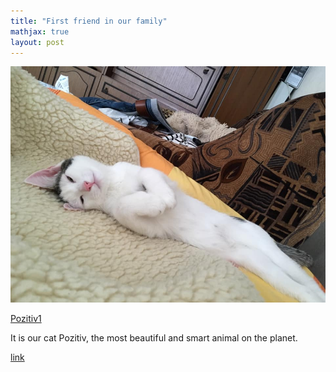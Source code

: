 ```yaml
---
title: "First friend in our family"
mathjax: true
layout: post
---
```

![Pozitiv](/assets/51044297_2023490744395961_6726160102568493056_n.jpg)

[Pozitiv1](/assets/51240444_2023489984396037_1039754734174470144_n.jpg)

It is our cat Pozitiv, the most beautiful and smart animal on the planet.

[link](https://en.wikipedia.org/wiki/Cat)
